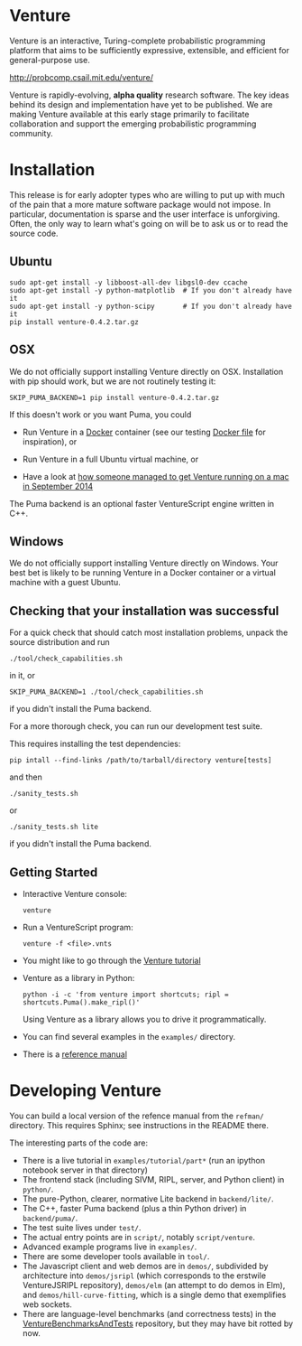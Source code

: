 Venture
=======

Venture is an interactive, Turing-complete probabilistic programming
platform that aims to be sufficiently expressive, extensible, and
efficient for general-purpose use.

http://probcomp.csail.mit.edu/venture/

Venture is rapidly-evolving, **alpha quality** research software. The
key ideas behind its design and implementation have yet to be
published. We are making Venture available at this early stage
primarily to facilitate collaboration and support the emerging
probabilistic programming community.

Installation
============

This release is for early adopter types who are
willing to put up with much of the pain that a more mature software
package would not impose.  In particular, documentation is sparse and
the user interface is unforgiving.  Often, the only way to learn
what's going on will be to ask us or to read the source code.

Ubuntu
------

    sudo apt-get install -y libboost-all-dev libgsl0-dev ccache
    sudo apt-get install -y python-matplotlib  # If you don't already have it
    sudo apt-get install -y python-scipy       # If you don't already have it
    pip install venture-0.4.2.tar.gz

OSX
---

We do not officially support installing Venture directly on OSX.
Installation with pip should work, but we are not routinely testing
it:

    SKIP_PUMA_BACKEND=1 pip install venture-0.4.2.tar.gz

If this doesn't work or you want Puma, you could

- Run Venture in a [Docker](https://www.docker.com/) container (see
  our testing [Docker
  file](https://github.com/probcomp/Venturecxx/blob/master/script/jenkins/debian-test-docker/Dockerfile)
  for inspiration), or

- Run Venture in a full Ubuntu virtual machine, or

- Have a look at [how someone managed to get Venture running on a mac
  in September 2014](https://github.com/probcomp/Venturecxx/blob/master/doc/stale-mac-install-instructions.md)

The Puma backend is an optional faster VentureScript engine written in
C++.

Windows
-------

We do not officially support installing Venture directly on Windows.
Your best bet is likely to be running Venture in a Docker container or
a virtual machine with a guest Ubuntu.

Checking that your installation was successful
----------------------------------------------

For a quick check that should catch most installation problems, unpack
the source distribution and run

    ./tool/check_capabilities.sh

in it, or

    SKIP_PUMA_BACKEND=1 ./tool/check_capabilities.sh

if you didn't install the Puma backend.

For a more thorough check, you can run our development test suite.

This requires installing the test dependencies:

    pip intall --find-links /path/to/tarball/directory venture[tests]

and then

    ./sanity_tests.sh

or

    ./sanity_tests.sh lite

if you didn't install the Puma backend.

Getting Started
---------------

-   Interactive Venture console:

        venture

-   Run a VentureScript program:

        venture -f <file>.vnts

-   You might like to go through the [Venture
    tutorial](http://probcomp.csail.mit.edu/venture/latest/tutorial/)

-   Venture as a library in Python:

        python -i -c 'from venture import shortcuts; ripl = shortcuts.Puma().make_ripl()'

    Using Venture as a library allows you to drive it
    programmatically.

-   You can find several examples in the `examples/` directory.

-   There is a [reference manual](http://probcomp.csail.mit.edu/venture/latest/reference/)

Developing Venture
==================

You can build a local version of the refence manual from the `refman/`
directory.  This requires Sphinx; see instructions in the README there.

The interesting parts of the code are:
- There is a live tutorial in `examples/tutorial/part*` (run an
  ipython notebook server in that directory)
- The frontend stack (including SIVM, RIPL, server, and Python client) in `python/`.
- The pure-Python, clearer, normative Lite backend in `backend/lite/`.
- The C++, faster Puma backend (plus a thin Python driver) in `backend/puma/`.
- The test suite lives under `test/`.
- The actual entry points are in `script/`, notably `script/venture`.
- Advanced example programs live in `examples/`.
- There are some developer tools available in `tool/`.
- The Javascript client and web demos are in `demos/`, subdivided by
  architecture into `demos/jsripl` (which corresponds to the erstwile
  VentureJSRIPL repository), `demos/elm` (an attempt to do demos in
  Elm), and `demos/hill-curve-fitting`, which is a single demo that
  exemplifies web sockets.
- There are language-level benchmarks (and correctness tests) in the
  [VentureBenchmarksAndTests](https://github.com/probcomp/VentureBenchmarksAndTests)
  repository, but they may have bit rotted by now.
